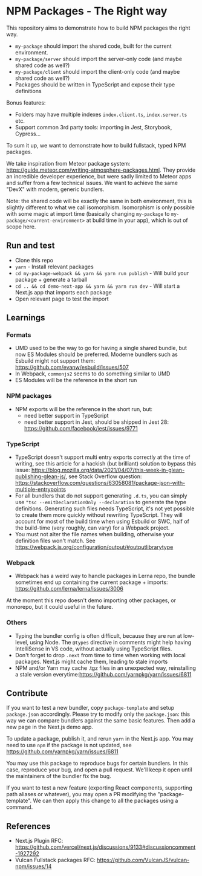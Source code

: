 # NPM Packages - The Right way

This repository aims to demonstrate how to build NPM packages the right way.

- `my-package` should import the shared code, built for the current environment.
- `my-package/server` should import the server-only code (and maybe shared code as well?)
- `my-package/client` should import the client-only code (and maybe shared code as well?)
- Packages should be written in TypeScript and expose their type definitions

Bonus features:

- Folders may have multiple indexes `index.client.ts`, `index.server.ts` etc.
- Support common 3rd party tools: importing in Jest, Storybook, Cypress...

To sum it up, we want to demonstrate how to build fullstack, typed NPM packages.

We take inspiration from Meteor package system: https://guide.meteor.com/writing-atmosphere-packages.html.
They provide an incredible developer experience, but were sadly limited to Meteor apps and suffer from a few technical issues.
We want to achieve the same "DevX" with modern, generic bundlers.


Note: the shared code will be exactly the same in both environment, this is slightly different to what we call isomorphism.
Isomorphism is only possible with some magic at import time (basically changing `my-package` to `my-package/<current-environment>` at build time in your app), which is out of scope here.

## Run and test

- Clone this repo
- `yarn` - Install relevant packages
- `cd my-package-webpack && yarn && yarn run publish` - Will build your package + generate a tarball
- `cd .. && cd demo-next-app && yarn && yarn run dev` - Will start a Next.js app that imports each package
- Open relevant page to test the import

## Learnings

### Formats

- UMD used to be the way to go for having a single shared bundle, but now ES Modules should be preferred.
Moderne bundlers such as Esbuild might not support them: https://github.com/evanw/esbuild/issues/507
- In Webpack, `commonjs2` seems to do something similar to UMD
- ES Modules will be the reference in the short run

### NPM packages

- NPM exports will be the reference in the short run, but:
  - need better support in TypeScript
  - need better support in Jest, should be shipped in Jest 28: https://github.com/facebook/jest/issues/9771

### TypeScript

- TypeScript doesn't support multi entry exports correctly at the time of writing, see this article for a hackish (but brilliant) solution to bypass this issue: https://blog.mozilla.org/data/2021/04/07/this-week-in-glean-publishing-glean-js/, see Stack Overflow question: https://stackoverflow.com/questions/63058081/package-json-with-multiple-entrypoints
- For all bundlers that do not support generating `.d.ts`, you can simply use `"tsc --emitDeclarationOnly --declaration` to generate the type definitions. Generating such files needs TypeScript, it's not yet possible to create them more quickly without rewriting TypeScript. They will account for most of the build time when using Esbuild or SWC, half of the build-time (very roughly, can vary) for a Webpack project.
- You must not alter the file names when building, otherwise your definition files won't match. See https://webpack.js.org/configuration/output/#outputlibrarytype

### Webpack

- Webpack has a weird way to handle packages in Lerna repo, the bundle sometimes end up containing the current package + imports: https://github.com/lerna/lerna/issues/3006

At the moment this repo doesn't demo importing other packages, or monorepo, but it could useful in the future.

### Others

- Typing the bundler config is often difficult, because they are run at low-level, using Node.
The `@types` directive in comments might help having IntelliSense in VS code, without actually using TypeScript files.
- Don't forget to drop `.next` from time to time when working with local packages. Next.js might cache them,
leading to stale imports
- NPM and/or Yarn may cache .tgz files in an unexpected way, reinstalling a stale version everytime:https://github.com/yarnpkg/yarn/issues/6811

## Contribute

If you want to test a new bundler, copy `package-template` and setup `package.json` accordingly.
Please try to modify only the `package.json`: this way we can compare bundlers against the same basic features.
Then add a new page in the Next.js demo app.

To update a package, publish it, and rerun `yarn` in the Next.js app. You may need to use `npm` if the package is not updated, see https://github.com/yarnpkg/yarn/issues/6811

You may use this package to reproduce bugs for certain bundlers. 
In this case, reproduce your bug, and open a pull request. We'll keep it open until the maintainers of the bundler fix the bug.

If you want to test a new feature (exporting React components, supporting path aliases or whatever),
you may open a PR modifying the "package-template". We can then apply this change to all the packages using a command.


## References

- Next.js Plugin RFC: https://github.com/vercel/next.js/discussions/9133#discussioncomment-1927292
- Vulcan Fullstack packages RFC: https://github.com/VulcanJS/vulcan-npm/issues/14